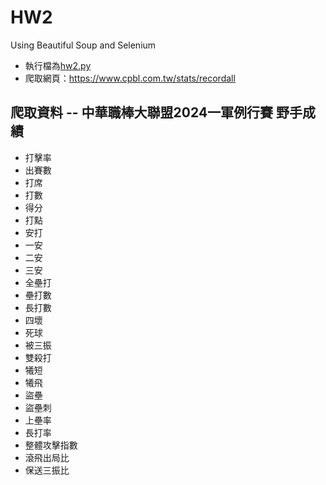 # HW2
Using Beautiful Soup and Selenium
- 執行檔為[hw2.py]([https://github.com/Demigodd28/LATIA112-2/blob/main/HW1/hw1.py](https://github.com/Demigodd28/LATIA112-2/blob/main/HW2/hw2.ipynb))
- 爬取網頁：<https://www.cpbl.com.tw/stats/recordall>
## 爬取資料 -- 中華職棒大聯盟2024一軍例行賽 野手成績
- 打擊率
- 出賽數
- 打席
- 打數
- 得分
- 打點
- 安打
- 一安
- 二安
- 三安
- 全壘打
- 壘打數
- 長打數
- 四壞
- 死球
- 被三振
- 雙殺打
- 犧短
- 犧飛
- 盜壘
- 盜壘刺
- 上壘率
- 長打率
- 整體攻擊指數
- 滾飛出局比
- 保送三振比
  
